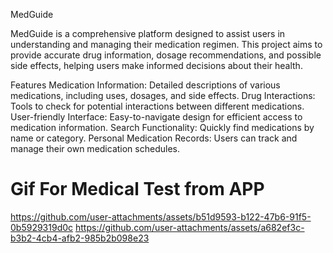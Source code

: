


MedGuide

MedGuide 
is a comprehensive platform designed to assist users in understanding and managing their medication regimen. This project aims to provide accurate drug information, dosage recommendations, and possible side effects, helping users make informed decisions about their health.

Features
Medication Information: Detailed descriptions of various medications, including uses, dosages, and side effects.
Drug Interactions: Tools to check for potential interactions between different medications.
User-friendly Interface: Easy-to-navigate design for efficient access to medication information.
Search Functionality: Quickly find medications by name or category.
Personal Medication Records: Users can track and manage their own medication schedules.

# Gif For Medical Test from APP

https://github.com/user-attachments/assets/b51d9593-b122-47b6-91f5-0b5929319d0c 
https://github.com/user-attachments/assets/a682ef3c-b3b2-4cb4-afb2-985b2b098e23

